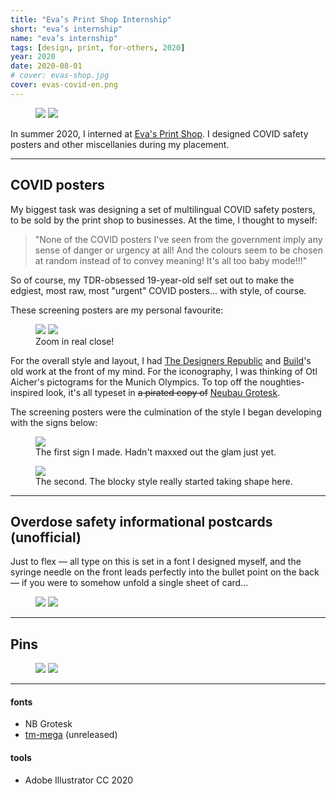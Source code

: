 ```yaml
---
title: "Eva’s Print Shop Internship"
short: "eva’s internship"
name: "eva’s internship"
tags: [design, print, for-others, 2020]
year: 2020
date: 2020-08-01
# cover: evas-shop.jpg
cover: evas-covid-en.png
---
```


<figure>
  <div class="img2">
    <img src="{{ site.baseurl }}/assets/img/evas-shop.jpg">
    <img src="{{ site.baseurl }}/assets/img/evas-shop-2.jpg">
  </div>
</figure>

In summer 2020, I interned at [Eva's Print Shop](https://www.evas.ca/what-we-do/print-shop/). I designed COVID safety posters and other miscellanies during my placement.

* * *

## COVID posters

My biggest task was designing a set of multilingual COVID safety posters, to be sold by the print shop to businesses. At the time, I thought to myself:

> "None of the COVID posters I've seen from the government imply any sense of danger or urgency at all! And the colours seem to be chosen at random instead of to convey meaning! It's all too baby mode!!!"

So of course, my TDR-obsessed 19-year-old self set out to make the edgiest, most raw, most "urgent" COVID posters... with style, of course.

These screening posters are my personal favourite:

<figure>
  <div class="img2m">
    <img src="{{ site.baseurl }}/assets/img/evas-covid-en.png">
    <img src="{{ site.baseurl }}/assets/img/evas-covid-fr.png">
  </div>
  <figcaption>Zoom in real close!</figcaption>
</figure>

For the overall style and layout, I had [The Designers Republic](https://www.thedesignersrepublic.com/) and [Build](https://www.studio.build/)'s old work at the front of my mind. For the iconography, I was thinking of Otl Aicher's pictograms for the Munich Olympics. To top off the noughties-inspired look, it's all typeset in ~~a pirated copy of~~ [Neubau Grotesk](https://neubauladen.com/product/nb-grotesk-std-edition/).

The screening posters were the culmination of the style I began developing with the signs below:

<figure>
  <img src="{{ site.baseurl }}/assets/img/evas-mask.png">
  <figcaption>The first sign I made. Hadn't maxxed out the glam just yet.</figcaption>
</figure>

<figure>
  <img src="{{ site.baseurl }}/assets/img/evas-seating.png">
  <figcaption>The second. The blocky style really started taking shape here.</figcaption>
</figure>

* * *

## Overdose safety informational postcards (unofficial)

Just to flex — all type on this is set in a font I designed myself, and the syringe needle on the front leads perfectly into the bullet point on the back — if you were to somehow unfold a single sheet of card\.\.\.

<figure>
  <div class="img2">
    <img src="{{ site.baseurl }}/assets/img/evas-overdose-front.png">
    <img src="{{ site.baseurl }}/assets/img/evas-overdose-back.png">
  </div>
  <!-- <figcaption>So stock image looking, I know...</figcaption> -->
</figure>

* * *

## Pins

<figure style="margin-top:.5em">
  <div class="img2m">
    <img src="{{ site.baseurl }}/assets/img/evas-button-fall.png">
    <img src="{{ site.baseurl }}/assets/img/evas-button-summer.png">
  </div>
  <!-- <figcaption>So stock image looking, I know...</figcaption> -->
</figure>

* * *

#### fonts
- NB Grotesk
- [tm-mega](/work/type/#tm-mega) (unreleased)

#### tools
- Adobe Illustrator CC 2020